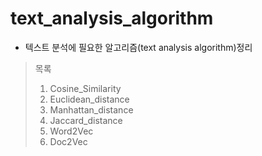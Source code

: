 # text_analysis_algorithm
* 텍스트 분석에 필요한 알고리즘(text analysis algorithm)정리
> 목록
> 1. Cosine_Similarity
> 2. Euclidean_distance
> 3. Manhattan_distance
> 4. Jaccard_distance
> 5. Word2Vec
> 6. Doc2Vec
